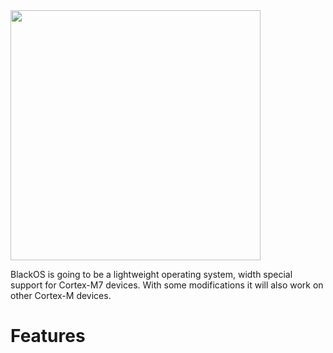 <img src="https://github.com/bjornbrodtkorb/BlackOS/blob/master/BlackOS%20Graphics/black_os_logo_trim.png" width="400">

BlackOS is going to be a lightweight operating system, width special support for Cortex-M7 devices. With some modifications it will also work on other Cortex-M devices.

# Features
